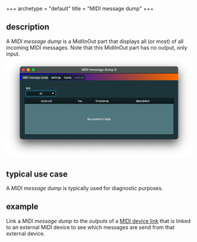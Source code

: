 +++
archetype = "default"
title = "MIDI message dump"
+++

## description
A *MIDI message dump* is a MidiInOut part that displays all (or most) of all incoming MIDI messages.
Note that this MidiInOut part has no output, only input.
![MIDI message dump](midi_message_dump.png)

## typical use case
A *MIDI message dump* is typically used for diagnostic purposes.

## example
Link a *MIDI message dump* to the *outputs* of a [MIDI device link](../midi_device_link/) that is
linked to an external MIDI device to see which messages are send from that external device.
